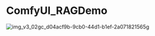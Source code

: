 # ComfyUI_RAGDemo
![img_v3_02gc_d04acf9b-9cb0-44d1-b1ef-2a071821565g](https://github.com/user-attachments/assets/28a9481c-41f2-47c8-b8ab-cca155652aa2)
